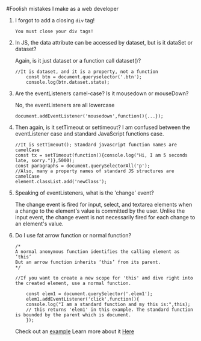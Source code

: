 #Foolish mistakes I make as a web developer

1. I forgot to add a closing `div` tag!
	```
	You must close your div tags!
	```

1. In JS, the data attribute can be accessed by dataset, but is it dataSet or dataset?

	Again, is it just dataset or a function call dataset()?
	```
	//It is dataset, and it is a property, not a function
	 	const btn = document.queryselector('.btn');
		console.log(btn.dataset.state);
	```

1. Are the eventListeners camel-case? Is it mousedown or mouseDown? 

	No, the eventListeners are all lowercase
	```
	document.addEventListener('mousedown',function(){...});
	``` 

1. Then again, is it setTimeout or settimeout? I am confused between the eventListener case and standard JavaScript functions case.

	```
	//It is setTimeout(); Standard javascript function names are camelCase
	const tx = setTimeout(function(){console.log("Hi, I am 5 seconds late, sorry.")},5000);
	const paragraphs = document.querySelectorAll('p');
	//Also, many a property names of standard JS structures are camelCase
	element.classList.add('newClass');
	```

1. Speaking of eventListeners, what is the 'change' event?

	The change event is fired for input, select, and textarea elements when a change to the element's value is committed by the user. Unlike the input event, the change event is not necessarily fired for each change to an element's value.

1. Do I use fat arrow function or normal function?

	```
	/*
	A normal anonymous function identifies the calling element as ’this’
	But an arrow function inherits ‘this’ from its parent.
	*/

	//If you want to create a new scope for 'this' and dive right into the created element, use a normal function.

		const elem1 = document.querySelector('.elem1');
		elem1.addEventListener('click',function(){
		console.log("I am a standard function and my this is:",this);
		// this returns 'elem1' in this example. The standard function is bounded by the parent which is document.
		});
	```
	Check out an [example](https://github.com/arjunkhode/Web-developer-silly-mistakes-/blob/master/fatarrow-vs-standard-functions.html)
	Learn more about it [Here](http://thesagittariusme.blogspot.com/2017/02/es6-arrow-functions-this.html)
